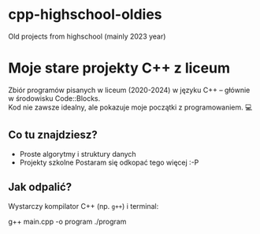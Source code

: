 # cpp-highschool-oldies
Old projects from highschool (mainly 2023 year)

# Moje stare projekty C++ z liceum

Zbiór programów pisanych w liceum (2020-2024) w języku C++ – głównie w środowisku Code::Blocks.  
Kod nie zawsze idealny, ale pokazuje moje początki z programowaniem. 💻

## Co tu znajdziesz?
- Proste algorytmy i struktury danych
- Projekty szkolne
Postaram się odkopać tego więcej :-P

## Jak odpalić?
Wystarczy kompilator C++ (np. `g++`) i terminal:

g++ main.cpp -o program
./program

